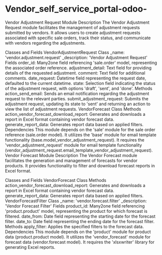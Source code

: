 # Vendor_self_service_portal-odoo-
Vendor Adjustment Request Module
Description
The Vendor Adjustment Request module facilitates the management of adjustment requests submitted by vendors. It allows users to create adjustment requests associated with specific sale orders, track their status, and communicate with vendors regarding the adjustments.

Classes and Fields
VendorAdjustmentRequest Class
_name: 'vendor.adjustment.request'
_description: 'Vendor Adjustment Request'
Fields
order_id: Many2one field referencing 'sale.order' model, representing the associated order reference.
adjustment_detail: Text field for providing details of the requested adjustment.
comment: Text field for additional comments.
date_request: Datetime field representing the request date, defaulted to the current datetime.
state: Selection field indicating the status of the adjustment request, with options 'draft', 'sent', and 'done'.
Methods
action_send_email: Sends an email notification regarding the adjustment request to the relevant parties.
submit_adjustment_request: Submits the adjustment request, updating its state to 'sent' and returning an action to view the list of adjustment requests.
VendorForecast Class
Methods
action_vendor_forecast_download_report: Generates and downloads a report in Excel format containing vendor forecast data.
generate_report_data: Generates report data based on applied filters.
Dependencies
This module depends on the 'sale' module for the sale order reference (sale.order model).
It utilizes the 'base' module for email template functionality (base.model_vendor_adjustment_request).
It requires the 'vendor_adjustment_request' module for email template functionality (vendor_adjustment_request.email_template_vendor_adjustment_request).
Vendor Forecast Module
Description
The Vendor Forecast module facilitates the generation and management of forecasts for vendor products. It provides functionality to filter and download forecast reports in Excel format.

Classes and Fields
VendorForecast Class
Methods
action_vendor_forecast_download_report: Generates and downloads a report in Excel format containing vendor forecast data.
generate_report_data: Generates report data based on applied filters.
VendorForecastFilter Class
_name: 'vendor.forecast.filter'
_description: 'Vendor Forecast Filter'
Fields
product_id: Many2one field referencing 'product.product' model, representing the product for which forecast is filtered.
date_from: Date field representing the starting date for the forecast filter.
date_to: Date field representing the ending date for the forecast filter.
Methods
apply_filter: Applies the specified filters to the forecast data.
Dependencies
This module depends on the 'product' module for product data (product.product model).
It utilizes the 'vendor_forecast' module for forecast data (vendor.forecast model).
It requires the 'xlsxwriter' library for generating Excel reports.

